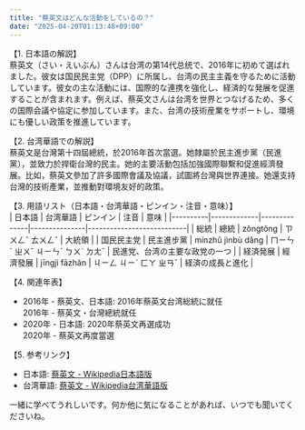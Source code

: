 ```yaml
---
title: "蔡英文はどんな活動をしているの？"
date: "2025-04-20T01:13:48+09:00"
---
```


【1. 日本語の解説】  
蔡英文（さい・えいぶん）さんは台湾の第14代总统で、2016年に初めて選ばれました。彼女は国民民主党（DPP）に所属し、台湾の民主主義を守るために活動しています。彼女の主な活動には、国際的な連携を強化し、経済的な発展を促進することが含まれます。例えば、蔡英文さんは台湾を世界とつなげるため、多くの国際会議や協定に参加しています。また、台湾の技術産業をサポートし、環境にも優しい政策を推進しています。

【2. 台湾華語での解説】  
蔡英文是台灣第十四屆總統，於2016年首次當選。她隸屬於民主進步黨（民進黨），並致力於捍衛台灣的民主。她的主要活動包括加強國際聯繫和促進經濟發展。比如，蔡英文參加了許多國際會議及協議，試圖將台灣與世界連接。她還支持台灣的技術產業，並推動對環境友好的政策。

【3. 用語リスト（日本語・台湾華語・ピンイン・注音・意味）】  
| 日本語   | 台湾華語    | ピンイン     | 注音          | 意味                      |
|----------|-------------|--------------|---------------|---------------------------|
| 総統     | 總統        | zǒngtǒng     | ㄗㄨㄥˇ ㄊㄨㄥˇ  | 大統領                     |
| 国民民主党 | 民主進步黨  | mínzhǔ jìnbù dǎng | ㄇㄧㄣˊ ㄓㄨˇ ㄐㄧㄣˋ ㄅㄨˋ ㄉㄤˇ | 民進党、台湾の主要な政党の一つ |
| 経済発展 | 經濟發展    | jīngjì fāzhǎn | ㄐㄧㄥ ㄐㄧˋ ㄈㄚ ㄓㄢˇ | 経済の成長と進化            |

【4. 関連年表】  
- 2016年 - 蔡英文、日本語: 2016年蔡英文台湾総統に就任  
  2016年 - 蔡英文・台灣總統就任  
- 2020年 - 日本語: 2020年蔡英文再選成功  
  2020年 - 蔡英文再度當選  

【5. 参考リンク】  
- 日本語: [蔡英文 - Wikipedia日本語版](https://ja.wikipedia.org/wiki/%E8%94%A1%E8%8B%B1%E6%96%87)  
- 台湾華語: [蔡英文 - Wikipedia台湾華語版](https://zh.wikipedia.org/wiki/%E8%94%A1%E8%8B%B1%E6%96%87)  

一緒に学べてうれしいです。何か他に気になることがあれば、いつでも聞いてくださいね。